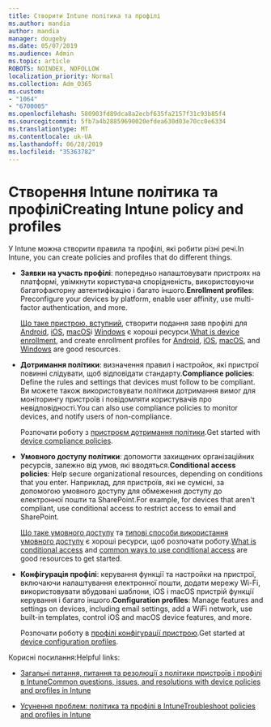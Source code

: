 ```yaml
---
title: Створити Intune політика та профілі
ms.author: mandia
author: mandia
manager: dougeby
ms.date: 05/07/2019
ms.audience: Admin
ms.topic: article
ROBOTS: NOINDEX, NOFOLLOW
localization_priority: Normal
ms.collection: Adm_O365
ms.custom:
- "1064"
- "6700005"
ms.openlocfilehash: 580903fd89dca8a2ecbf635fa2157f31c93b85f4
ms.sourcegitcommit: 5fb7a4b28859690020efdea630d03e70cc0e6334
ms.translationtype: MT
ms.contentlocale: uk-UA
ms.lasthandoff: 06/28/2019
ms.locfileid: "35363782"
---
```

# <a name="creating-intune-policy-and-profiles"></a><span data-ttu-id="5bd9e-102">Створення Intune політика та профілі</span><span class="sxs-lookup"><span data-stu-id="5bd9e-102">Creating Intune policy and profiles</span></span>

<span data-ttu-id="5bd9e-103">У Intune можна створити правила та профілі, які робити різні речі.</span><span class="sxs-lookup"><span data-stu-id="5bd9e-103">In Intune, you can create policies and profiles that do different things.</span></span>

- <span data-ttu-id="5bd9e-104">**Заявки на участь профілі**: попередньо налаштовувати пристроях на платформі, увімкнути користувача спорідненість, використовуючи багатофакторну автентифікацію і багато іншого.</span><span class="sxs-lookup"><span data-stu-id="5bd9e-104">**Enrollment profiles**: Preconfigure your devices by platform, enable user affinity, use multi-factor authentication, and more.</span></span>

  <span data-ttu-id="5bd9e-105">[Що таке пристрою, вступний](https://docs.microsoft.com/intune/device-enrollment), створити подання заяв профілі для [Android](https://docs.microsoft.com/intune/android-enroll), [iOS](https://docs.microsoft.com/intune/ios-enroll), [macOS](https://docs.microsoft.com/intune/macos-enroll)і [Windows](https://docs.microsoft.com/intune/windows-enrollment-methods) є хороші ресурси.</span><span class="sxs-lookup"><span data-stu-id="5bd9e-105">[What is device enrollment](https://docs.microsoft.com/intune/device-enrollment), and create enrollment profiles for [Android](https://docs.microsoft.com/intune/android-enroll), [iOS](https://docs.microsoft.com/intune/ios-enroll), [macOS](https://docs.microsoft.com/intune/macos-enroll), and [Windows](https://docs.microsoft.com/intune/windows-enrollment-methods) are good resources.</span></span>

- <span data-ttu-id="5bd9e-106">**Дотримання політики**: визначення правил і настройок, які пристрої повинні слідувати, щоб відповідати стандарту.</span><span class="sxs-lookup"><span data-stu-id="5bd9e-106">**Compliance policies**: Define the rules and settings that devices must follow to be compliant.</span></span> <span data-ttu-id="5bd9e-107">Ви можете також використовувати політики дотримання вимог для моніторингу пристроїв і повідомляти користувачів про невідповідності.</span><span class="sxs-lookup"><span data-stu-id="5bd9e-107">You can also use compliance policies to monitor devices, and notify users of non-compliance.</span></span>

  <span data-ttu-id="5bd9e-108">Розпочати роботу з [пристроєм дотримання політики](https://docs.microsoft.com/intune/device-compliance-get-started).</span><span class="sxs-lookup"><span data-stu-id="5bd9e-108">Get started with [device compliance policies](https://docs.microsoft.com/intune/device-compliance-get-started).</span></span>
- <span data-ttu-id="5bd9e-109">**Умовного доступу політики**: допомогти захищених організаційних ресурсів, залежно від умов, які вводяться.</span><span class="sxs-lookup"><span data-stu-id="5bd9e-109">**Conditional access policies**: Help secure organizational resources, depending on conditions that you enter.</span></span> <span data-ttu-id="5bd9e-110">Наприклад, для пристроїв, які не сумісні, за допомогою умовного доступу для обмеження доступу до електронної пошти та SharePoint.</span><span class="sxs-lookup"><span data-stu-id="5bd9e-110">For example, for devices that aren't compliant, use conditional access to restrict access to email and SharePoint.</span></span>

  <span data-ttu-id="5bd9e-111">[Що таке умовного доступу](https://docs.microsoft.com/intune/conditional-access) та [типові способи використання умовного доступу](https://docs.microsoft.com/intune/conditional-access-intune-common-ways-use) є хороші ресурси, щоб розпочати роботу.</span><span class="sxs-lookup"><span data-stu-id="5bd9e-111">[What is conditional access](https://docs.microsoft.com/intune/conditional-access) and [common ways to use conditional access](https://docs.microsoft.com/intune/conditional-access-intune-common-ways-use) are good resources to get started.</span></span>

- <span data-ttu-id="5bd9e-112">**Конфігурація профілі**: керування функції та настройки на пристрої, включаючи налаштування електронної пошти, додати мережу Wi-Fi, використовувати вбудовані шаблони, iOS і macOS пристрій функції керування і багато іншого.</span><span class="sxs-lookup"><span data-stu-id="5bd9e-112">**Configuration profiles**: Manage features and settings on devices, including email settings, add a WiFi network, use built-in templates, control iOS and macOS device features, and more.</span></span>

  <span data-ttu-id="5bd9e-113">Розпочати роботу в [профілі конфігурації пристрою](https://docs.microsoft.com/intune/device-profiles).</span><span class="sxs-lookup"><span data-stu-id="5bd9e-113">Get started at [device configuration profiles](https://docs.microsoft.com/intune/device-profiles).</span></span>

<span data-ttu-id="5bd9e-114">Корисні посилання:</span><span class="sxs-lookup"><span data-stu-id="5bd9e-114">Helpful links:</span></span>

- [<span data-ttu-id="5bd9e-115">Загальні питання, питання та резолюції з політики пристроїв і профілі в Intune</span><span class="sxs-lookup"><span data-stu-id="5bd9e-115">Common questions, issues, and resolutions with device policies and profiles in Intune</span></span>](https://docs.microsoft.com/intune/device-profile-troubleshoot)

- [<span data-ttu-id="5bd9e-116">Усунення проблем: політика та профілі в Intune</span><span class="sxs-lookup"><span data-stu-id="5bd9e-116">Troubleshoot policies and profiles in Intune</span></span>](https://docs.microsoft.com/intune/troubleshoot-policies-in-microsoft-intune)
